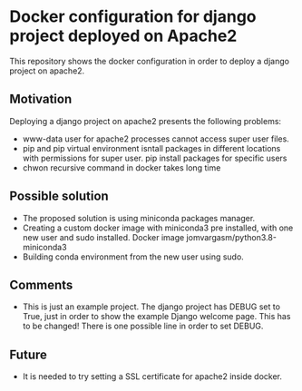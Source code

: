 # Docker configuration for django project deployed on Apache2

This repository shows the docker configuration in order to deploy a django project on apache2.

## Motivation

Deploying a django project on apache2 presents the following problems:

* www-data user for apache2 processes cannot access super user files.
* pip and pip virtual environment isntall packages in different locations with permissions for super user. pip install packages for specific users
* chwon recursive command in docker takes long time

## Possible solution

* The proposed solution is using miniconda packages manager.
* Creating a custom docker image with miniconda3 pre installed, with one new user and sudo installed. Docker image jomvargasm/python3.8-miniconda3
* Building conda environment from the new user using sudo.

## Comments

* This is just an example project. The django project has DEBUG set to True, just in order to show the example Django welcome page. This has to be changed! There is one possible line in order to set DEBUG.

## Future

* It is needed to try setting a SSL certificate for apache2 inside docker.

